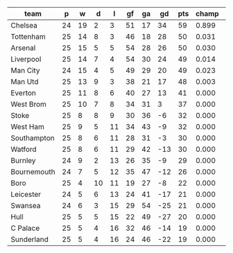 |    team     | p  | w  | d  | l  | gf | ga | gd  | pts | champ | top2  | top3  | top4  |  5-7  | bot4  | bot3  | bot2  |
|-------------|----|----|----|----|----|----|-----|-----|-------|-------|-------|-------|-------|-------|-------|-------|
| Chelsea     | 24 | 19 |  2 |  3 | 51 | 17 |  34 |  59 | 0.899 | 0.974 | 0.992 | 0.998 | 0.003 | 0.000 | 0.000 | 0.000|
| Tottenham   | 25 | 14 |  8 |  3 | 46 | 18 |  28 |  50 | 0.031 | 0.309 | 0.554 | 0.759 | 0.241 | 0.000 | 0.000 | 0.000|
| Arsenal     | 25 | 15 |  5 |  5 | 54 | 28 |  26 |  50 | 0.030 | 0.284 | 0.518 | 0.722 | 0.278 | 0.000 | 0.000 | 0.000|
| Liverpool   | 25 | 14 |  7 |  4 | 54 | 30 |  24 |  49 | 0.014 | 0.167 | 0.362 | 0.582 | 0.417 | 0.000 | 0.000 | 0.000|
| Man City    | 24 | 15 |  4 |  5 | 49 | 29 |  20 |  49 | 0.023 | 0.221 | 0.442 | 0.666 | 0.334 | 0.000 | 0.000 | 0.000|
| Man Utd     | 25 | 13 |  9 |  3 | 38 | 21 |  17 |  48 | 0.003 | 0.046 | 0.130 | 0.266 | 0.728 | 0.000 | 0.000 | 0.000|
| Everton     | 25 | 11 |  8 |  6 | 40 | 27 |  13 |  41 | 0.000 | 0.001 | 0.003 | 0.007 | 0.812 | 0.000 | 0.000 | 0.000|
| West Brom   | 25 | 10 |  7 |  8 | 34 | 31 |   3 |  37 | 0.000 | 0.000 | 0.000 | 0.000 | 0.153 | 0.000 | 0.000 | 0.000|
| Stoke       | 25 |  8 |  8 |  9 | 30 | 36 |  -6 |  32 | 0.000 | 0.000 | 0.000 | 0.000 | 0.006 | 0.016 | 0.004 | 0.001|
| West Ham    | 25 |  9 |  5 | 11 | 34 | 43 |  -9 |  32 | 0.000 | 0.000 | 0.000 | 0.000 | 0.007 | 0.029 | 0.010 | 0.002|
| Southampton | 25 |  8 |  6 | 11 | 28 | 31 |  -3 |  30 | 0.000 | 0.000 | 0.000 | 0.000 | 0.009 | 0.014 | 0.004 | 0.002|
| Watford     | 25 |  8 |  6 | 11 | 29 | 42 | -13 |  30 | 0.000 | 0.000 | 0.000 | 0.000 | 0.003 | 0.054 | 0.021 | 0.007|
| Burnley     | 24 |  9 |  2 | 13 | 26 | 35 |  -9 |  29 | 0.000 | 0.000 | 0.000 | 0.000 | 0.009 | 0.033 | 0.013 | 0.004|
| Bournemouth | 24 |  7 |  5 | 12 | 35 | 47 | -12 |  26 | 0.000 | 0.000 | 0.000 | 0.000 | 0.000 | 0.175 | 0.090 | 0.039|
| Boro        | 25 |  4 | 10 | 11 | 19 | 27 |  -8 |  22 | 0.000 | 0.000 | 0.000 | 0.000 | 0.000 | 0.358 | 0.218 | 0.107|
| Leicester   | 24 |  5 |  6 | 13 | 24 | 41 | -17 |  21 | 0.000 | 0.000 | 0.000 | 0.000 | 0.000 | 0.462 | 0.314 | 0.170|
| Swansea     | 24 |  6 |  3 | 15 | 29 | 54 | -25 |  21 | 0.000 | 0.000 | 0.000 | 0.000 | 0.000 | 0.459 | 0.307 | 0.165|
| Hull        | 25 |  5 |  5 | 15 | 22 | 49 | -27 |  20 | 0.000 | 0.000 | 0.000 | 0.000 | 0.000 | 0.675 | 0.516 | 0.329|
| C Palace    | 25 |  5 |  4 | 16 | 32 | 46 | -14 |  19 | 0.000 | 0.000 | 0.000 | 0.000 | 0.000 | 0.863 | 0.747 | 0.578|
| Sunderland  | 25 |  5 |  4 | 16 | 24 | 46 | -22 |  19 | 0.000 | 0.000 | 0.000 | 0.000 | 0.000 | 0.862 | 0.756 | 0.596|
